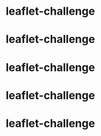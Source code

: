 # leaflet-challenge
# leaflet-challenge
# leaflet-challenge
# leaflet-challenge
# leaflet-challenge
